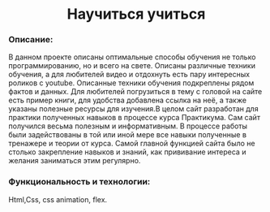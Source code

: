 <h1 align="center">Научиться учиться</h1>

### Описание:

В данном проекте описаны оптимальные способы обучения не только программированию, но и всего на свете.
Описаны различные техники обучения, а для любителей видео и отдохнуть есть пару интересных роликов с youtube.
Описанные техники обучения подкреплены рядом фактов и данных. Для любителей погрузиться в тему с головой на сайте есть пример книги, для удобства добавлена ссылка на неё, а также указаны полезные ресурсы для изучения.В целом сайт разработан для практики полученных навыков в процессе курса Практикума. Сам сайт получился весьма полезным и информативным. В процессе работы были задействованы в той или иной мере все навыки полученные в тренажере и теории от курса. Самой главной функцией сайта было не столько закрепление навыков и знаний, как прививание интереса и желания заниматься этим регулярно.

### Функциональность и технологии: 

Html,Css, css animation, flex.


